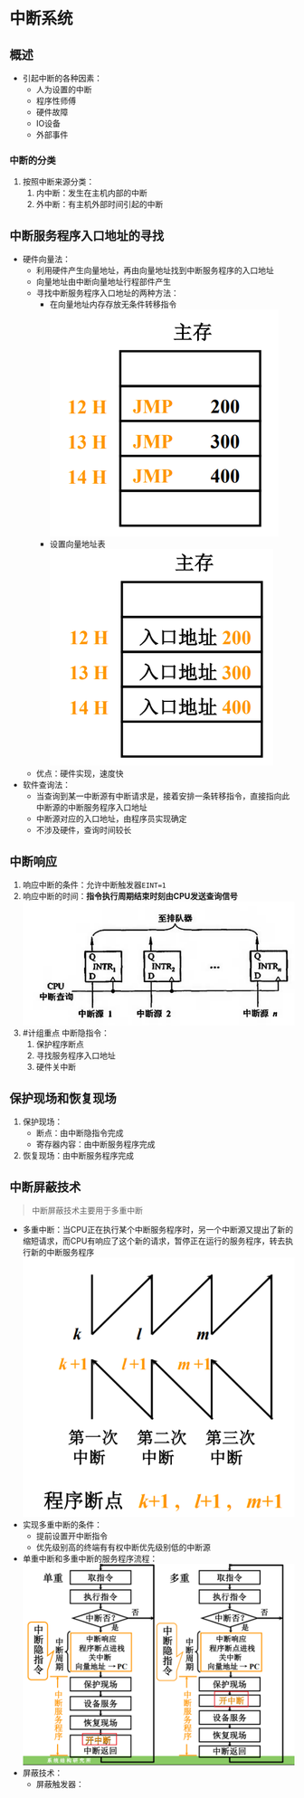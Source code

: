 # 中断系统
## 概述
- 引起中断的各种因素：
	- 人为设置的中断
	- 程序性师傅
	- 硬件故障
	- IO设备
	- 外部事件
### 中断的分类
1. 按照中断来源分类：
	1. 内中断：发生在主机内部的中断
	2. 外中断：有主机外部时间引起的中断

## 中断服务程序入口地址的寻找
- 硬件向量法：
	- 利用硬件产生向量地址，再由向量地址找到中断服务程序的入口地址
	- 向量地址由中断向量地址行程部件产生
	- 寻找中断服务程序入口地址的两种方法：
		- 在向量地址内存存放无条件转移指令![image.png](https://raw.githubusercontent.com/alwaysmissin/picgo/main/20230610130400.png)
		- 设置向量地址表![image.png](https://raw.githubusercontent.com/alwaysmissin/picgo/main/20230610130417.png)
	- 优点：硬件实现，速度快
- 软件查询法：
	- 当查询到某一中断源有中断请求是，接着安排一条转移指令，直接指向此中断源的中断服务程序入口地址
	- 中断源对应的入口地址，由程序员实现确定
	- 不涉及硬件，查询时间较长

## 中断响应
1. 响应中断的条件：允许中断触发器`EINT=1`
2. 响应中断的时间：**指令执行周期结束时刻由CPU发送查询信号**
![image.png](https://raw.githubusercontent.com/alwaysmissin/picgo/main/20230610130758.png)
3. #计组重点 中断隐指令：
	1. 保护程序断点
	2. 寻找服务程序入口地址
	3. 硬件关中断

## 保护现场和恢复现场
1. 保护现场：
	- 断点：由中断隐指令完成
	- 寄存器内容：由中断服务程序完成
2. 恢复现场：由中断服务程序完成

## 中断屏蔽技术
> 中断屏蔽技术主要用于多重中断
- 多重中断：当CPU正在执行某个中断服务程序时，另一个中断源又提出了新的缩短请求，而CPU有响应了这个新的请求，暂停正在运行的服务程序，转去执行新的中断服务程序![image.png](https://raw.githubusercontent.com/alwaysmissin/picgo/main/20230610131200.png)
- 实现多重中断的条件：
	- 提前设置开中断指令
	- 优先级别高的终端有有权中断优先级别低的中断源
- 单重中断和多重中断的服务程序流程：![image.png](https://raw.githubusercontent.com/alwaysmissin/picgo/main/20230610131345.png)
- 屏蔽技术：
	- 屏蔽触发器：